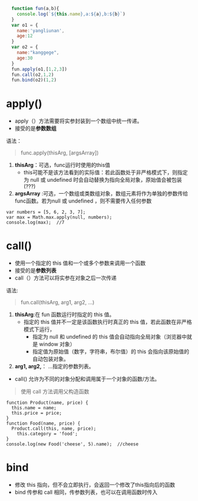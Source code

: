 ```js
  function fun(a,b){
    console.log(`${this.name},a:${a},b:${b}`)
  }
  var o1 = {
    name:'yangliunan',
    age:12
  }
  var o2 = {
    name:"kanggege",
    age:30
  }
  fun.apply(o1,[1,2,3]) 
  fun.call(o2,1,2) 
  fun.bind(o2)(1,2)
```
# apply()
- apply（）方法需要将实参封装到一个数组中统一传递。
- 接受的是**参数数组**

语法：
> func.apply(thisArg, [argsArray])
1. **thisArg**：可选，func运行时使用的this值
	- this可能不是该方法看到的实际值：若此函数处于非严格模式下，则指定为 null 或 undefined 时会自动替换为指向全局对象，原始值会被包装 (???)
2. **argsArray** :可选，一个数组或类数组对象，数组元素将作为单独的参数传给func函数。若为null 或 undefined ，则不需要传入任何参数
```
var numbers = [5, 6, 2, 3, 7];
var max = Math.max.apply(null, numbers);
console.log(max);  //7
```
# call() 
- 使用一个指定的 this 值和一个或多个参数来调用一个函数
- 接受的是**参数列表**
- call（）方法可以将实参在对象之后一次传递

语法:
> fun.call(thisArg, arg1, arg2, ...)

1. **thisArg**:在 fun 函数运行时指定的 this 值。
	- 指定的 this 值并不一定是该函数执行时真正的 this 值，若此函数在非严格模式下运行，
		- 指定为 null 和 undefined 的 this 值会自动指向全局对象（浏览器中就是 window 对象）
		- 指定值为原始值（数字，字符串，布尔值）的 this 会指向该原始值的自动包装对象。
2. **arg1, arg2,**： ...指定的参数列表。

- call() 允许为不同的对象分配和调用属于一个对象的函数/方法。

> 使用 call 方法调用父构造函数
```
function Product(name, price) {
  this.name = name;
  this.price = price;
}
function Food(name, price) {
  Product.call(this, name, price);
	this.category = 'food';
}
console.log(new Food('cheese', 5).name);  //cheese
```

# bind
- 修改 this 指向，但不会立即执行，会返回一个修改了this指向后的函数
- bind 传参和 call 相同，传参数列表，也可以在调用函数时传入